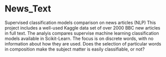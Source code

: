 # News_Text
Supervised classification models comparison on news articles (NLP)
This project includes a well-used Kaggle data set of over 2000 BBC new articles in full text. The analyis compares supervise machine
learning classification models available in Scikit-Learn. The focus is on discrete words, with no information about how they are used.
Does the selection of particular words in composition make the subject matter is easily classifiable, or not?
